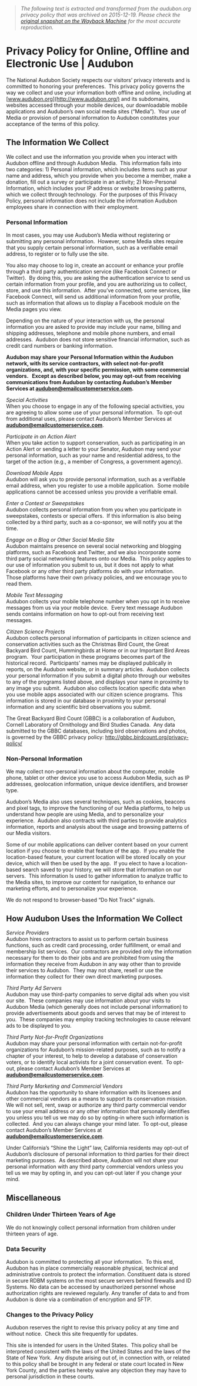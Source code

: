 > *The following text is extracted and transformed from the audubon.org privacy policy that was archived on 2015-12-19. Please check the [original snapshot on the Wayback Machine](https://web.archive.org/web/20151219010632id_/http%3A//audubon.org/privacy-policy) for the most accurate reproduction.*

# Privacy Policy for Online, Offline and Electronic Use | Audubon

The National Audubon Society respects our visitors’ privacy interests and is committed to honoring your preferences.  This privacy policy governs the way we collect and use your information both offline and online, including at [www.audubon.org](http://www.audubon.org/) and its subdomains, websites accessed through your mobile devices, our downloadable mobile applications and Audubon’s own social media sites (“Media”).  Your use of Media or provision of personal information to Audubon constitutes your acceptance of the terms of this policy.

## **The Information We Collect**

We collect and use the information you provide when you interact with Audubon offline and through Audubon Media.  This information falls into two categories: 1) Personal information, which includes items such as your name and address, which you provide when you become a member, make a donation, fill out a survey or participate in an activity; 2) Non-Personal Information, which includes your IP address or website browsing patterns, which we collect through technology.  For the purposes of this Privacy Policy, personal information does not include the information Audubon employees share in connection with their employment. 

### **Personal Information**

In most cases, you may use Audubon’s Media without registering or submitting any personal information.  However, some Media sites require that you supply certain personal information, such as a verifiable email address, to register or to fully use the site. 

You also may choose to log in, create an account or enhance your profile through a third party authentication service (like Facebook Connect or Twitter).  By doing this, you are asking the authentication service to send us certain information from your profile, and you are authorizing us to collect, store, and use this information.  After you’ve connected, some services, like Facebook Connect, will send us additional information from your profile, such as information that allows us to display a Facebook module on the Media pages you view.

Depending on the nature of your interaction with us, the personal information you are asked to provide may include your name, billing and shipping addresses, telephone and mobile phone numbers, and email addresses.  Audubon does not store sensitive financial information, such as credit card numbers or banking information.

**Audubon may share your Personal Information within the Audubon network, with its service contractors, with select not-for-profit organizations, and, with your specific permission, with some commercial vendors.   Except as described below, you may opt-out from receiving communications from Audubon by contacting Audubon’s Member Services at [audubon@emailcustomerservice.com](mailto:audubon@emailcustomerservice.com).**

_Special Activities_  
When you choose to engage in any of the following special activities, you are agreeing to allow some use of your personal information.  To opt-out from additional uses, please contact Audubon’s Member Services at **[audubon@emailcustomerservice.com](mailto:audubon@emailcustomerservice.com)**.

_Participate in an Action Alert_  
When you take action to support conservation, such as participating in an Action Alert or sending a letter to your Senator, Audubon may send your personal information, such as your name and residential address, to the target of the action (e.g., a member of Congress, a government agency).

_Download Mobile Apps_  
Audubon will ask you to provide personal information, such as a verifiable email address, when you register to use a mobile application.  Some mobile applications cannot be accessed unless you provide a verifiable email.

_Enter a Contest or Sweepstakes_  
Audubon collects personal information from you when you participate in sweepstakes, contests or special offers.  If this information is also being collected by a third party, such as a co-sponsor, we will notify you at the time.

_Engage on a Blog or Other Social Media Site_  
Audubon maintains presence on several social networking and blogging platforms, such as Facebook and Twitter, and we also incorporate some third party social networking features onto our Media.  This policy applies to our use of information you submit to us, but it does not apply to what Facebook or any other third party platforms do with your information.  Those platforms have their own privacy policies, and we encourage you to read them.

_Mobile Text Messaging_  
Audubon collects your mobile telephone number when you opt in to receive messages from us via your mobile device.  Every text message Audubon sends contains information on how to opt-out from receiving text messages.

_Citizen Science Projects_  
Audubon collects personal information of participants in citizen science and conservation activities such as the Christmas Bird Count, the Great Backyard Bird Count, Hummingbirds at Home or in our Important Bird Areas program.  Your participation in these programs becomes part of the historical record.  Participants’ names may be displayed publically in reports, on the Audubon website, or in summary articles.  Audubon collects your personal information if you submit a digital photo through our websites to any of the programs listed above, and displays your name in proximity to any image you submit.  Audubon also collects location specific data when you use mobile apps associated with our citizen science programs.  This information is stored in our database in proximity to your personal information and any scientific bird observations you submit.

The Great Backyard Bird Count (GBBC) is a collaboration of Audubon, Cornell Laboratory of Ornithology and Bird Studies Canada.  Any data submitted to the GBBC databases, including bird observations and photos, is governed by the GBBC privacy policy: <http://gbbc.birdcount.org/privacy-policy/>

### **Non-Personal Information**

We may collect non-personal information about the computer, mobile phone, tablet or other device you use to access Audubon Media, such as IP addresses, geolocation information, unique device identifiers, and browser type.

Audubon’s Media also uses several techniques, such as cookies, beacons and pixel tags, to improve the functioning of our Media platforms, to help us understand how people are using Media, and to personalize your experience.  Audubon also contracts with third parties to provide analytics information, reports and analysis about the usage and browsing patterns of our Media visitors. 

Some of our mobile applications can deliver content based on your current location if you choose to enable that feature of the app.  If you enable the location-based feature, your current location will be stored locally on your device, which will then be used by the app.  If you elect to have a location-based search saved to your history, we will store that information on our servers.  This information Is used to gather information to analyze traffic to the Media sites, to improve our content for navigation, to enhance our marketing efforts, and to personalize your experience. 

We do not respond to browser-based “Do Not Track” signals.

## **How Audubon Uses the Information We Collect**

_Service Providers_  
Audubon hires contractors to assist us to perform certain business functions, such as credit card processing, order fulfillment, or email and membership list services.  Our contractors are provided only the information necessary for them to do their jobs and are prohibited from using the information they receive from Audubon in any way other than to provide their services to Audubon.  They may not share, resell or use the information they collect for their own direct marketing purposes.

_Third Party Ad Servers_  
Audubon may use third-party companies to serve digital ads when you visit our site.  These companies may use information about your visits to Audubon Media (which generally does not include personal information) to provide advertisements about goods and serves that may be of interest to you.  These companies may employ tracking technologies to cause relevant ads to be displayed to you.

_Third Party Not-for-Profit Organizations_  
Audubon may share your personal information with certain not-for-profit organizations for Audubon’s mission-related purposes, such as to notify a chapter of your interest, to help to develop a database of conservation voters, or to identify local activists for a joint conservation event.  To opt-out, please contact Audubon’s Member Services at **[audubon@emailcustomerservice.com](mailto:audubon@emailcustomerservice.com)**.

_Third Party Marketing and Commercial Vendors_  
Audubon has the opportunity to share information with its licensees and other commercial vendors as a means to support its conservation mission.  We will not sell, rent, swap or authorize any third party commercial vendor to use your email address or any other information that personally identifies you unless you tell us we may do so by opting-in where such information is collected.  And you can always change your mind later.  To opt-out, please contact Audubon’s Member Services at **[audubon@emailcustomerservice.com](mailto:audubon@emailcustomerservice.com)**.

Under California’s “Shine the Light” law, California residents may opt-out of Audubon’s disclosure of personal information to third parties for their direct marketing purposes.  As described above, Audubon will not share your personal information with any third party commercial vendors unless you tell us we may by opting in, and you can opt-out later if you change your mind. 

## **Miscellaneous**

### Children Under Thirteen Years of Age

We do not knowingly collect personal information from children under thirteen years of age.

### Data Security

Audubon is committed to protecting all your information.  To this end, Audubon has in place commercially reasonable physical, technical and administrative controls to protect the information. Constituent data is stored in secure RDBM systems on the most secure servers behind firewalls and ID Systems. No data can be accessed by unauthorized personnel whose authorization rights are reviewed regularly. Any transfer of data to and from Audubon is done via a combination of encryption and SFTP.

### Changes to the Privacy Policy

Audubon reserves the right to revise this privacy policy at any time and without notice.  Check this site frequently for updates.

This site is intended for users in the United States.  This policy shall be interpreted consistent with the laws of the United States and the laws of the State of New York.  Any dispute arising out of, in connection with, or related to this policy shall be brought in any federal or state court located in New York County, and the parties hereby waive any objection they may have to personal jurisdiction in these courts.
